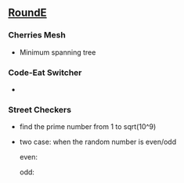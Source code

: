 ## [RoundE](https://codingcompetitions.withgoogle.com/kickstart/round/0000000000050edb)

### Cherries Mesh

- Minimum spanning tree

### Code-Eat Switcher

- 

### Street Checkers

- find the prime number from 1 to sqrt(10^9)

- two case: when the random number is even/odd
  
  even:
  
  
  
  odd: 

